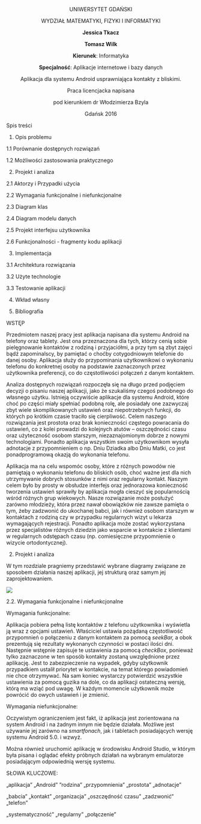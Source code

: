 
<p align="center">UNIWERSYTET GDAŃSKI</p>

<p align="center">WYDZIAŁ MATEMATYKI, FIZYKI I INFORMATYKI</p>

**<p align="center">Jessica Tkacz</p>**

**<p align="center">Tomasz Wilk</p>**

<p align="center"><b>Kierunek</b>: Informatyka</p>

<p align="center"><b>Specjalność</b>: Aplikacje internetowe i bazy danych</p>

<p align="center">Aplikacja dla systemu Android usprawniająca kontakty z bliskimi.</p>

<p align="center">Praca licencjacka napisana</p>

<p align="center">pod kierunkiem dr Włodzimierza Bzyla</p>

<p align="center">Gdańsk 2016</p>

Spis treści

1. Opis problemu

1.1 Porównanie dostępnych rozwiązań

1.2 Możliwości zastosowania praktycznego

2. Projekt i analiza

2.1 Aktorzy i Przypadki użycia

2.2 Wymagania funkcjonalne i niefunkcjonalne

2.3 Diagram klas

2.4 Diagram modelu danych

2.5 Projekt interfejsu użytkownika

2.6 Funkcjonalności - fragmenty kodu aplikacji

3. Implementacja

3.1 Architektura rozwiązania

3.2 Użyte technologie

3.3 Testowanie aplikacji

4. Wkład własny

5. Bibliografia

WSTĘP

Przedmiotem naszej pracy jest aplikacja napisana dla systemu Android na telefony oraz tablety. Jest ona przeznaczona dla tych, którzy cenią sobie pielęgnowanie kontaktów z rodziną i przyjaciółmi, a przy tym są zbyt zajęci bądź zapominalscy, by pamiętać o choćby cotygodniowym telefonie do danej osoby. Aplikacja służy do przypominania użytkownikowi o wykonaniu telefonu do konkretnej osoby na podstawie zaznaczonych przez użytkownika preferencji, co do częstotliwości połączeń z danym kontaktem.

Analiza dostępnych rozwiązań rozpoczęła się na długo przed podjęciem decyzji o pisaniu naszej aplikacji, jako że szukaliśmy czegoś podobnego do własnego użytku. Istnieją oczywiście aplikacje dla systemu Android, które choć po części miały spełniać podobną rolę, ale posiadały one zazwyczaj zbyt wiele skomplikowanych ustawień oraz niepotrzebnych funkcji, do których po krótkim czasie traciło się cierpliwość. Celem naszego rozwiązania jest prostota oraz brak konieczności częstego powracania do ustawień, co z kolei prowadzi do kolejnych atutów – oszczędności czasu oraz użyteczność osobom starszym, niezaznajomionym dobrze z nowymi technologiami. Ponadto aplikacja wszystkim swoim użytkownikom wysyła adnotacje z przypomnieniem o np. Dniu Dziadka albo Dniu Matki, co jest ponadprogramową okazją do wykonania telefonu.

Aplikacja ma na celu wspomóc osoby, które z różnych powodów nie pamiętają o wykonaniu telefonu do bliskich osób, choć ważne jest dla nich utrzymywanie dobrych stosunków z nimi oraz regularny kontakt. Naszym celem było by prosty w obsłudze interfejs oraz jednorazowa konieczność tworzenia ustawień sprawiły by aplikacja mogła cieszyć się popularnością wśród różnych grup wiekowych. Nasze rozwiązanie może posłużyć zarówno młodzieży, która przez nawał obowiązków nie zawsze pamięta o tym, żeby zadzwonić do ukochanej babci, jak i również osobom starszym w kontaktach z rodziną czy w przypadku regularnych wizyt u lekarza wymagających rejestracji. Ponadto aplikacja może zostać wykorzystana przez specjalistów różnych dziedzin jako wsparcie w kontakcie z klientami w regularnych odstępach czasu (np. comiesięczne przypomnienie o wizycie ortodontycznej).

2. Projekt i analiza

W tym rozdziale pragniemy przedstawić wybrane diagramy związane ze sposobem działania naszej aplikacji, jej strukturą oraz samym jej zaprojektowaniem.

<img src="http://yuml.me/diagram/usecase/[Uzytkownik]-(Uruchomienie),[Uzytkownik]-(Scrollbar),[Uzytkownik]-(Checkbox),[Uzytkownik]-(Przycisk)" >

2.2. Wymagania funkcjonalne i niefunkcjonalne

Wymagania funkcjonalne:

Aplikacja pobiera pełną listę kontaktów z telefonu użytkownika i wyświetla ją wraz z opcjami ustawień. Właściciel ustawia pożądaną częstotliwość przypomnień o połączeniu z danym kontaktem za pomocą *seekBar,* a obok prezentują się rezultaty wykonanych czynności w postaci ilości dni. Następnie wstępnie zapisuje te ustawienia za pomocą *checkBox*, ponieważ tylko zaznaczone w ten sposób kontakty zostaną uwzględnione przez aplikację. Jest to zabezpieczenie na wypadek, gdyby użytkownik przypadkiem ustalił priorytet w kontakcie, na temat którego powiadomień nie chce otrzymywać. Na sam koniec wystarczy potwierdzić wszystkie ustawienia za pomocą guzika na dole, co da aplikacji ostateczną wersję, którą ma wziąć pod uwagę. W każdym momencie użytkownik może powrócić do owych ustawień i je zmienić.

Wymagania niefunkcjonalne:

Oczywistym ograniczeniem jest fakt, iż aplikacja jest zorientowana na system Android i na żadnym innym nie będzie działała. Możliwe jest używanie jej zarówno na *smartfonach*, jak i tabletach posiadających wersję systemu Android 5.0. i wzwyż.

Można również uruchomić aplikację w środowisku Android Studio, w którym była pisana i oglądać efekty próbnych działań na wybranym emulatorze posiadającym odpowiednią wersję systemu.

SŁOWA KLUCZOWE:

„aplikacja” „Android” ”rodzina” „przypomnienia” „prostota” „adnotacje”

„babcia” „kontakt” „organizacja” „oszczędność czasu” „zadzwonić” „telefon”

„systematyczność” „regularny” „połączenie”


